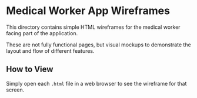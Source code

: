 # Medical Worker App Wireframes

This directory contains simple HTML wireframes for the medical worker facing part of the application.

These are not fully functional pages, but visual mockups to demonstrate the layout and flow of different features.

## How to View

Simply open each `.html` file in a web browser to see the wireframe for that screen.
